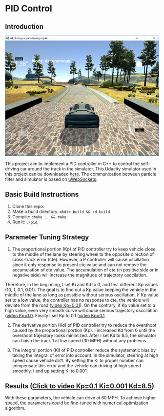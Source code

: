 # PID Control

## Introduction

![intro](./images/Introduction.PNG)

This project aim to implement a PID controller in C++ to control the self-driving car around the track in the simulator. This Udacity simulator used in this project can be downloaded [here](https://github.com/udacity/self-driving-car-sim/releases). The communication between particle filter and simulator is based on [uWebSockets](https://github.com/uNetworking/uWebSockets).

## Basic Build Instructions
1. Clone this repo.
2. Make a build directory: `mkdir build && cd build`
3. Compile: `cmake .. && make`
4. Run it: `./pid`. 

## Parameter Tuning Strategy

1. The proportional portion (Kp) of PID controller try to keep vehicle close to the middle of the lane by steering wheel to the opposite direction of cross-track error (cte). However, a P controller will cause oscillation since it only response to present cte value and can not remove the accumulation of cte value. The accumulation of cte (in positive side or in negative side) will increase the magnitude of trajectory osccilation.

Therefore, in the beginning, I set Ki and Kd to 0, and test different Kp values (10, 1, 0.1, 0.01). The goal is to find out a Kp value keeping the vehicle in the middle of the lane as long as possible without serious oscillation. If Kp value set to a low value, the controller has no response to cte, the vehicle will deviate from the road ([video Kp=0.01](https://youtu.be/V-vgksMStyY)). On the contrary, if Kp value set to a high value, even very smooth curve will cause serious trajectory osccilation ([video Kp=1.0](https://youtu.be/GMa-TJJFF9s). Finally I set Kp to 0.1 ([video Kp=0.1](https://youtu.be/PCHf5BAB2tQ).

2. The derivative portion (Kd) of PID controller try to reduce the overshoot caused by the proportional portion (Kp). I increased Kd from 0 until the overshoot trajectory looks minimized. After I set Kd to 8.5, the simulator can finish the track 1 at low speed (30 MPH) without any problems.

3. The integral portion (Ki) of PID controller reduce the systematic bias by taking the integral of error into account. In the simulator, steering at high speed cause vehicle drift. By setting the Ki to proper number can compensate this error and the vehicle can driving at high speed smoothly. I end up setting Ki to 0.001.

## Results ([Click to video Kp=0.1 Ki=0.001 Kd=8.5](https://youtu.be/TU5EeDkZJnU))

With these parameters, the vehicle can drive at 60 MPH. To achieve higher speed, the parameters could be fine-tuned with numerical optimization algorithm.